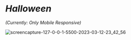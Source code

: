 # _Halloween_
_(Currently: Only Mobile Responsive)_

![screencapture-127-0-0-1-5500-2023-03-12-23_42_56](https://user-images.githubusercontent.com/91872149/224564064-9a928f27-c9b1-4d04-9f86-5ea2c4231b52.png)

